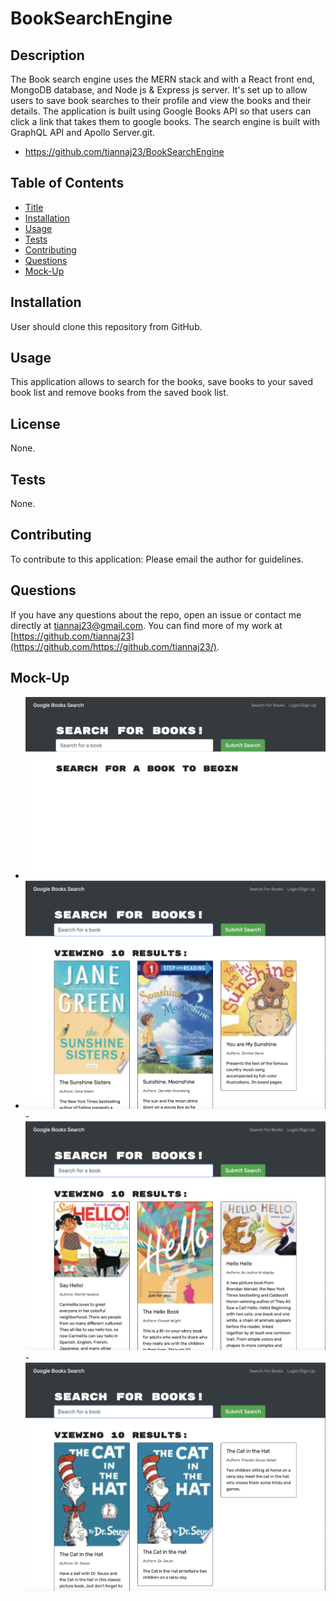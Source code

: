 # BookSearchEngine

## Description
The Book search engine uses the MERN stack and with a React front end, MongoDB database, and Node js & Express js server. It's set up to allow users to save book searches to their profile and view the books and their details. The application is built using Google Books API so that users can click a link that takes them to google books. The search engine is built with GraphQL API and Apollo Server.git.

- https://github.com/tiannaj23/BookSearchEngine


## Table of Contents
- [Title](#title)
- [Installation](#installation)
- [Usage](#usage)
- [Tests](#tests)
- [Contributing](#contributing)
- [Questions](#questions)
- [Mock-Up](#mock-up)


## Installation
User should clone this repository from GitHub.

## Usage
This application allows to search for the books, save books to your saved book list and remove books from the saved book list.

## License
None.

## Tests
None.

## Contributing
To contribute to this application: Please email the author for guidelines.

## Questions
If you have any questions about the repo, open an issue or contact me directly at tiannaj23@gmail.com. You can find more of my work at [https://github.com/tiannaj23](https://github.com/https://github.com/tiannaj23/).

## Mock-Up

- ![screen shot](./images/HomeScreen.jpeg)
- ![screen shot](./images/SunshineBooks.jpeg)
-![screen shot](./images/HelloBooks.jpeg)
-![screen shot](./images/CatandTheHatBooks.jpeg)